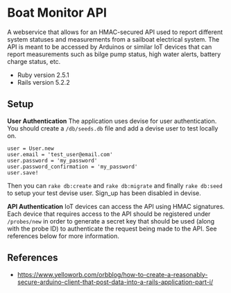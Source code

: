 # Boat Monitor API

A webservice that allows for an HMAC-secured API used to report different system statuses and measurements from a sailboat electrical system. The API is meant to be accessed by Arduinos or similar IoT devices that can report measurements such as bilge pump status, high water alerts, battery charge status, etc.

* Ruby version 2.5.1
* Rails version 5.2.2

## Setup

**User Authentication** The application uses devise for user authentication. You should create a `/db/seeds.db` file and add a devise user to test locally on.

```
user = User.new
user.email = 'test_user@email.com'
user.password = 'my_password'
user.password_confirmation = 'my_password'
user.save!
```

Then you can `rake db:create` and `rake db:migrate` and finally `rake db:seed` to setup your test devise user. Sign_up has been disabled in devise.

**API Authentication** IoT devices can access the API using HMAC signatures. Each device that requires access to the API should be registered under `/probes/new` in order to generate a secret key that should be used (along with the probe ID) to authenticate the request being made to the API. See references below for more information.


## References
 - https://www.yelloworb.com/orbblog/how-to-create-a-reasonably-secure-arduino-client-that-post-data-into-a-rails-application-part-i/
